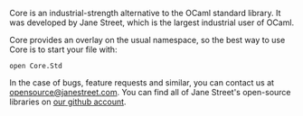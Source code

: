 Core is an industrial-strength alternative to the OCaml standard
library.  It was developed by Jane Street, which is the largest
industrial user of OCaml.

Core provides an overlay on the usual namespace, so the best way to
use Core is to start your file with:

    open Core.Std

In the case of bugs, feature requests and similar, you can contact us
at <opensource@janestreet.com>.  You can find all of Jane Street's
open-source libraries on [our github account](https://github.com/janestreet).

